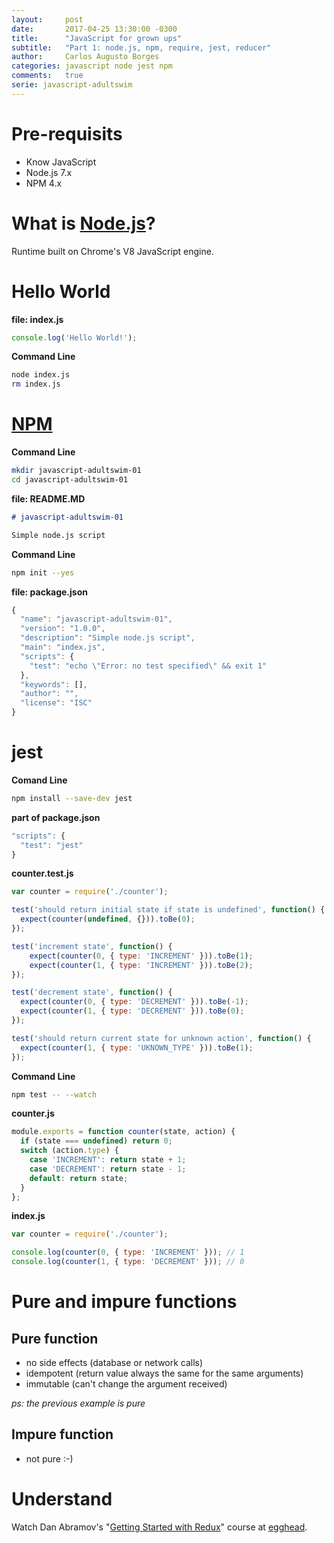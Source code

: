```yaml
---
layout:     post
date:       2017-04-25 13:30:00 -0300
title:      "JavaScript for grown ups"
subtitle:   "Part 1: node.js, npm, require, jest, reducer"
author:     Carlos Augusto Borges
categories: javascript node jest npm
comments:   true
serie: javascript-adultswim
---
```


# Pre-requisits

* Know JavaScript
* Node.js 7.x
* NPM 4.x

# What is [Node.js][node]?

Runtime built on Chrome's V8 JavaScript engine.

# Hello World

**file: index.js**
```javascript
console.log('Hello World!');
```

**Command Line**
```bash
node index.js
rm index.js
```

# [NPM][npm]

**Command Line**
```bash
mkdir javascript-adultswim-01
cd javascript-adultswim-01
```

**file: README.MD**
```markdown
# javascript-adultswim-01

Simple node.js script
```

**Command Line**
```bash
npm init --yes
```

**file: package.json**
```javascript
{
  "name": "javascript-adultswim-01",
  "version": "1.0.0",
  "description": "Simple node.js script",
  "main": "index.js",
  "scripts": {
    "test": "echo \"Error: no test specified\" && exit 1"
  },
  "keywords": [],
  "author": "",
  "license": "ISC"
}
```

# jest

**Comand Line**
```bash
npm install --save-dev jest
```

**part of package.json**
```javascript
"scripts": {
  "test": "jest"
}
```

**counter.test.js**
```javascript
var counter = require('./counter');

test('should return initial state if state is undefined', function() {
  expect(counter(undefined, {})).toBe(0);
});

test('increment state', function() {
    expect(counter(0, { type: 'INCREMENT' })).toBe(1);
    expect(counter(1, { type: 'INCREMENT' })).toBe(2);
});

test('decrement state', function() {
  expect(counter(0, { type: 'DECREMENT' })).toBe(-1);
  expect(counter(1, { type: 'DECREMENT' })).toBe(0);
});

test('should return current state for unknown action', function() {
  expect(counter(1, { type: 'UKNOWN_TYPE' })).toBe(1);
});
```

**Command Line**
```bash
npm test -- --watch
```

**counter.js**
```javascript
module.exports = function counter(state, action) {
  if (state === undefined) return 0;
  switch (action.type) {
    case 'INCREMENT': return state + 1;
    case 'DECREMENT': return state - 1;
    default: return state;
  }
};
```

**index.js**
```javascript
var counter = require('./counter');

console.log(counter(0, { type: 'INCREMENT' })); // 1
console.log(counter(1, { type: 'DECREMENT' })); // 0
```

# Pure and impure functions

## Pure function

* no side effects (database or network calls)
* idempotent (return value always the same for the same arguments)
* immutable (can't change the argument received)

*ps: the previous example is pure*

## Impure function

* not pure :-)

# Understand

Watch Dan Abramov's "[Getting Started with Redux](https://egghead.io/courses/getting-started-with-redux)" course at [egghead][egghead].


[node]:                 https://nodejs.org/
[npm]:                  https://npmjs.com/
[egghead]:              https://egghead.io/
